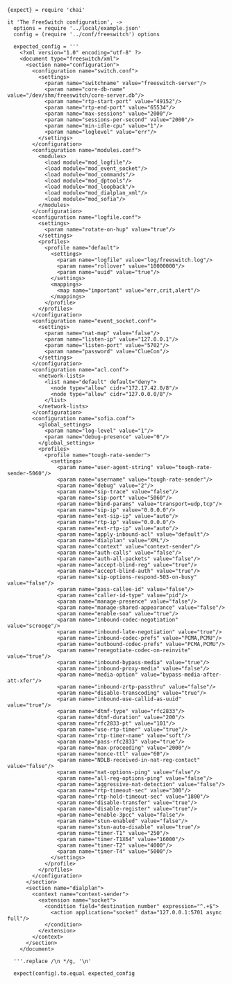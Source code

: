     {expect} = require 'chai'

    it 'The FreeSwitch configuration', ->
      options = require '../local/example.json'
      config = (require '../conf/freeswitch') options

      expected_config = '''
        <?xml version="1.0" encoding="utf-8" ?>
        <document type="freeswitch/xml">
          <section name="configuration">
            <configuration name="switch.conf">
              <settings>
                <param name="switchname" value="freeswitch-server"/>
                <param name="core-db-name" value="/dev/shm/freeswitch/core-server.db"/>
                <param name="rtp-start-port" value="49152"/>
                <param name="rtp-end-port" value="65534"/>
                <param name="max-sessions" value="2000"/>
                <param name="sessions-per-second" value="2000"/>
                <param name="min-idle-cpu" value="1"/>
                <param name="loglevel" value="err"/>
              </settings>
            </configuration>
            <configuration name="modules.conf">
              <modules>
                <load module="mod_logfile"/>
                <load module="mod_event_socket"/>
                <load module="mod_commands"/>
                <load module="mod_dptools"/>
                <load module="mod_loopback"/>
                <load module="mod_dialplan_xml"/>
                <load module="mod_sofia"/>
              </modules>
            </configuration>
            <configuration name="logfile.conf">
              <settings>
                <param name="rotate-on-hup" value="true"/>
              </settings>
              <profiles>
                <profile name="default">
                  <settings>
                    <param name="logfile" value="log/freeswitch.log"/>
                    <param name="rollover" value="10000000"/>
                    <param name="uuid" value="true"/>
                  </settings>
                  <mappings>
                    <map name="important" value="err,crit,alert"/>
                  </mappings>
                </profile>
              </profiles>
            </configuration>
            <configuration name="event_socket.conf">
              <settings>
                <param name="nat-map" value="false"/>
                <param name="listen-ip" value="127.0.0.1"/>
                <param name="listen-port" value="5702"/>
                <param name="password" value="ClueCon"/>
              </settings>
            </configuration>
            <configuration name="acl.conf">
              <network-lists>
                <list name="default" default="deny">
                  <node type="allow" cidr="172.17.42.0/8"/>
                  <node type="allow" cidr="127.0.0.0/8"/>
                </list>
              </network-lists>
            </configuration>
            <configuration name="sofia.conf">
              <global_settings>
                <param name="log-level" value="1"/>
                <param name="debug-presence" value="0"/>
              </global_settings>
              <profiles>
                <profile name="tough-rate-sender">
                  <settings>
                    <param name="user-agent-string" value="tough-rate-sender-5060"/>
                    <param name="username" value="tough-rate-sender"/>
                    <param name="debug" value="2"/>
                    <param name="sip-trace" value="false"/>
                    <param name="sip-port" value="5060"/>
                    <param name="bind-params" value="transport=udp,tcp"/>
                    <param name="sip-ip" value="0.0.0.0"/>
                    <param name="ext-sip-ip" value="auto"/>
                    <param name="rtp-ip" value="0.0.0.0"/>
                    <param name="ext-rtp-ip" value="auto"/>
                    <param name="apply-inbound-acl" value="default"/>
                    <param name="dialplan" value="XML"/>
                    <param name="context" value="context-sender"/>
                    <param name="auth-calls" value="false"/>
                    <param name="auth-all-packets" value="false"/>
                    <param name="accept-blind-reg" value="true"/>
                    <param name="accept-blind-auth" value="true"/>
                    <param name="sip-options-respond-503-on-busy" value="false"/>
                    <param name="pass-callee-id" value="false"/>
                    <param name="caller-id-type" value="pid"/>
                    <param name="manage-presence" value="false"/>
                    <param name="manage-shared-appearance" value="false"/>
                    <param name="enable-soa" value="true"/>
                    <param name="inbound-codec-negotiation" value="scrooge"/>
                    <param name="inbound-late-negotiation" value="true"/>
                    <param name="inbound-codec-prefs" value="PCMA,PCMU"/>
                    <param name="outbound-codec-prefs" value="PCMA,PCMU"/>
                    <param name="renegotiate-codec-on-reinvite" value="true"/>
                    <param name="inbound-bypass-media" value="true"/>
                    <param name="inbound-proxy-media" value="false"/>
                    <param name="media-option" value="bypass-media-after-att-xfer"/>
                    <param name="inbound-zrtp-passthru" value="false"/>
                    <param name="disable-transcoding" value="true"/>
                    <param name="inbound-use-callid-as-uuid" value="true"/>
                    <param name="dtmf-type" value="rfc2833"/>
                    <param name="dtmf-duration" value="200"/>
                    <param name="rfc2833-pt" value="101"/>
                    <param name="use-rtp-timer" value="true"/>
                    <param name="rtp-timer-name" value="soft"/>
                    <param name="pass-rfc2833" value="true"/>
                    <param name="max-proceeding" value="2000"/>
                    <param name="nonce-ttl" value="60"/>
                    <param name="NDLB-received-in-nat-reg-contact" value="false"/>
                    <param name="nat-options-ping" value="false"/>
                    <param name="all-reg-options-ping" value="false"/>
                    <param name="aggressive-nat-detection" value="false"/>
                    <param name="rtp-timeout-sec" value="300"/>
                    <param name="rtp-hold-timeout-sec" value="1800"/>
                    <param name="disable-transfer" value="true"/>
                    <param name="disable-register" value="true"/>
                    <param name="enable-3pcc" value="false"/>
                    <param name="stun-enabled" value="false"/>
                    <param name="stun-auto-disable" value="true"/>
                    <param name="timer-T1" value="250"/>
                    <param name="timer-T1X64" value="16000"/>
                    <param name="timer-T2" value="4000"/>
                    <param name="timer-T4" value="5000"/>
                  </settings>
                </profile>
              </profiles>
            </configuration>
          </section>
          <section name="dialplan">
            <context name="context-sender">
              <extension name="socket">
                <condition field="destination_number" expression="^.+$">
                  <action application="socket" data="127.0.0.1:5701 async full"/>
                </condition>
              </extension>
            </context>
          </section>
        </document>

      '''.replace /\n */g, '\n'

      expect(config).to.equal expected_config
